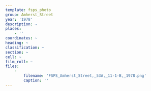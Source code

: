 ```yaml
---
template: fsps_photo
group: Amherst_Street
year: '1978'
description: ~
places:
    - ''
coordinates: ~
heading: ~
classification: ~
section: ~
cell: ~
film_roll: ~
files:
    -
        filename: 'FSPS_Amherst_Street,_53A,_11-1-B,_1978.png'
        caption: ''
---
```

